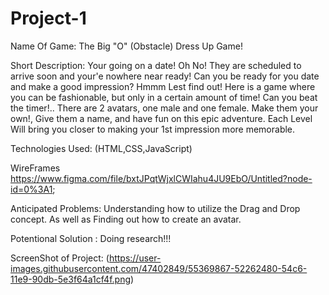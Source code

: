 # Project-1



Name Of Game: The Big "O" (Obstacle) Dress Up Game!

Short Description: Your going on a date! Oh No! They are scheduled to arrive soon and your'e nowhere near ready! Can you be ready for you date and make a good impression? Hmmm Lest find out! Here is a game where you can be fashionable, but only in a certain amount of time! Can you beat the timer!.. There are 2 avatars, one male and one female. Make them your own!, Give them a name, and have fun on this epic adventure. Each Level Will bring you closer to making your 1st impression  more memorable. 

Technologies Used: (HTML,CSS,JavaScript)

WireFrames https://www.figma.com/file/bxtJPqtWjxlCWIahu4JU9EbO/Untitled?node-id=0%3A1;

Anticipated Problems: Understanding how to utilize the Drag and Drop concept. As well as Finding out how to create an avatar. 


Potentional Solution : Doing research!!!

ScreenShot of Project: (https://user-images.githubusercontent.com/47402849/55369867-52262480-54c6-11e9-90db-5e3f64a1cf4f.png)
